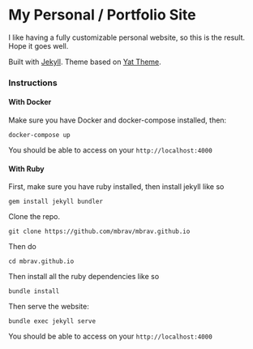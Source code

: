 # My Personal / Portfolio Site

I like having a fully customizable personal website, so this is the result. Hope it goes well.

Built with [Jekyll](https://jekyllrb.com/). Theme based on [Yat Theme](https://github.com/jeffreytse/jekyll-theme-yat).

### Instructions

#### With Docker

Make sure you have Docker and docker-compose installed, then:

`docker-compose up`

You should be able to access on your `http://localhost:4000`

#### With Ruby

First, make sure you have ruby installed, then install jekyll like so

`gem install jekyll bundler`

Clone the repo.

`git clone https://github.com/mbrav/mbrav.github.io`

Then do

`cd mbrav.github.io`

Then install all the ruby dependencies like so

`bundle install`

Then serve the website:

`bundle exec jekyll serve`

You should be able to access on your `http://localhost:4000`
